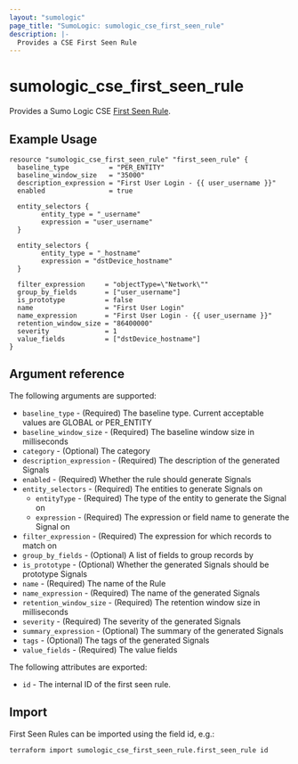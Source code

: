 ```yaml
---
layout: "sumologic"
page_title: "SumoLogic: sumologic_cse_first_seen_rule"
description: |-
  Provides a CSE First Seen Rule
---
```


# sumologic_cse_first_seen_rule
Provides a Sumo Logic CSE [First Seen Rule](https://help.sumologic.com/docs/cse/rules/write-first-seen-rule/).

## Example Usage
```hcl
resource "sumologic_cse_first_seen_rule" "first_seen_rule" {
  baseline_type          = "PER_ENTITY"
  baseline_window_size   = "35000"
  description_expression = "First User Login - {{ user_username }}"
  enabled                = true

  entity_selectors {
        entity_type = "_username"
        expression = "user_username"
  }

  entity_selectors {
        entity_type = "_hostname"
        expression = "dstDevice_hostname"
  }

  filter_expression     = "objectType=\"Network\""
  group_by_fields       = ["user_username"]
  is_prototype          = false
  name                  = "First User Login"
  name_expression       = "First User Login - {{ user_username }}"
  retention_window_size = "86400000"
  severity              = 1
  value_fields          = ["dstDevice_hostname"]
}
```

## Argument reference

The following arguments are supported:

- `baseline_type` - (Required) The baseline type. Current acceptable values are GLOBAL or PER_ENTITY
- `baseline_window_size` - (Required) The baseline window size in milliseconds 
- `category` - (Optional) The category
- `description_expression` - (Required) The description of the generated Signals
- `enabled` - (Required) Whether the rule should generate Signals
- `entity_selectors` - (Required) The entities to generate Signals on
  + `entityType` - (Required) The type of the entity to generate the Signal on
  + `expression` - (Required) The expression or field name to generate the Signal on
- `filter_expression` - (Required) The expression for which records to match on
- `group_by_fields` - (Optional) A list of fields to group records by
- `is_prototype` - (Optional) Whether the generated Signals should be prototype Signals
- `name` - (Required) The name of the Rule 
- `name_expression` - (Required) The name of the generated Signals
- `retention_window_size` - (Required) The retention window size in milliseconds
- `severity` - (Required) The severity of the generated Signals
- `summary_expression` - (Optional) The summary of the generated Signals
- `tags` - (Optional) The tags of the generated Signals
- `value_fields` - (Required) The value fields

The following attributes are exported:

- `id` - The internal ID of the first seen rule.

## Import

First Seen Rules can be imported using the field id, e.g.:
```hcl
terraform import sumologic_cse_first_seen_rule.first_seen_rule id
```